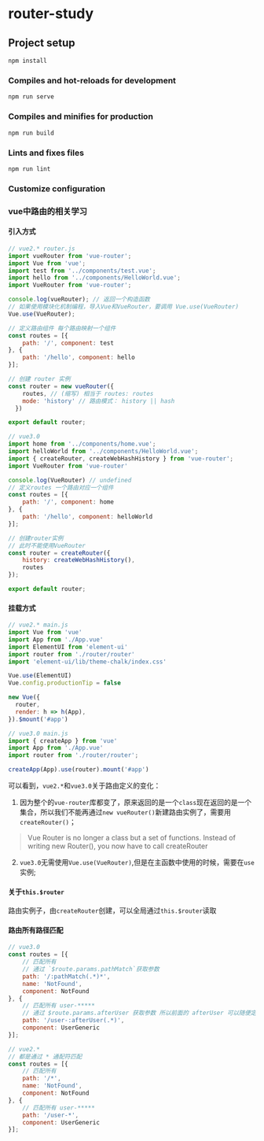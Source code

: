 # router-study

## Project setup
```
npm install
```

### Compiles and hot-reloads for development
```
npm run serve
```

### Compiles and minifies for production
```
npm run build
```

### Lints and fixes files
```
npm run lint
```

### Customize configuration

### vue中路由的相关学习
#### **引入方式**
```javascript
// vue2.* router.js
import vueRouter from 'vue-router';
import Vue from 'vue';
import test from '../components/test.vue';
import hello from '../components/HelloWorld.vue';
import VueRouter from 'vue-router';

console.log(vueRouter); // 返回一个构造函数
// 如果使用模块化机制编程，导入Vue和VueRouter，要调用 Vue.use(VueRouter)
Vue.use(VueRouter);

// 定义路由组件 每个路由映射一个组件
const routes = [{
    path: '/', component: test
}, {
    path: '/hello', component: hello
}];

// 创建 router 实例
const router = new vueRouter({
    routes, // (缩写) 相当于 routes: routes
    mode: 'history' // 路由模式： history || hash
  })

export default router;
```
```javascript
// vue3.0
import home from '../components/home.vue';
import helloWorld from '../components/HelloWorld.vue';
import { createRouter, createWebHashHistory } from 'vue-router';
import VueRouter from 'vue-router'

console.log(VueRouter) // undefined
// 定义routes 一个路由对应一个组件
const routes = [{
    path: '/', component: home
}, {
    path: '/hello', component: helloWorld
}];

// 创建router实例
// 此时不能使用VueRouter
const router = createRouter({
    history: createWebHashHistory(),
    routes
});

export default router;
```
#### **挂载方式**
```javascript
// vue2.* main.js
import Vue from 'vue'
import App from './App.vue'
import ElementUI from 'element-ui'
import router from './router/router'
import 'element-ui/lib/theme-chalk/index.css'

Vue.use(ElementUI)
Vue.config.productionTip = false

new Vue({
  router,
  render: h => h(App),
}).$mount('#app')
```
```javascript
// vue3.0 main.js
import { createApp } from 'vue'
import App from './App.vue'
import router from './router/router';

createApp(App).use(router).mount('#app')
```
可以看到，`vue2.*`和`vue3.0`关于路由定义的变化：
1. 因为整个的`vue-router`库都变了，原来返回的是一个`class`现在返回的是一个集合，所以我们不能再通过`new vueRouter()`新建路由实例了，需要用`createRouter()`；
> Vue Router is no longer a class but a set of functions. Instead of writing new Router(), you now have to call createRouter
2. `vue3.0`无需使用`Vue.use(VueRouter)`,但是在主函数中使用的时候，需要在`use`实例;   

####  **关于`this.$router`**
路由实例子，由`createRouter`创建，可以全局通过`this.$router`读取

#### **路由所有路径匹配**
```javascript
// vue3.0
const routes = [{ 
    // 匹配所有
    // 通过 `$route.params.pathMatch`获取参数
    path: '/:pathMatch(.*)*',
    name: 'NotFound',
    component: NotFound 
}, {
    // 匹配所有 user-*****
    // 通过 $route.params.afterUser 获取参数 所以前面的 afterUser 可以随便定义
    path: '/user-:afterUser(.*)', 
    component: UserGeneric
}];

// vue2.*
// 都是通过 * 通配符匹配
const routes = [{ 
    // 匹配所有
    path: '/*',
    name: 'NotFound',
    component: NotFound 
}, {
    // 匹配所有 user-*****
    path: '/user-*', 
    component: UserGeneric
}];
```
